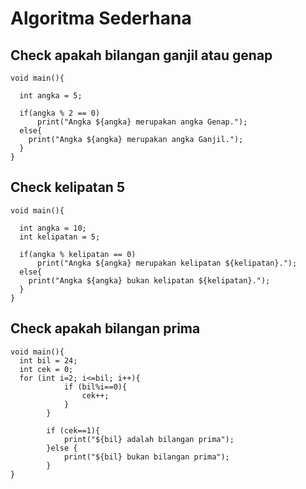 # Algoritma Sederhana

## Check apakah bilangan ganjil atau genap

```
void main(){

  int angka = 5;

  if(angka % 2 == 0)
      print("Angka ${angka} merupakan angka Genap.");
  else{
    print("Angka ${angka} merupakan angka Ganjil.");
  }
}
```

## Check kelipatan 5

```
void main(){

  int angka = 10;
  int kelipatan = 5;

  if(angka % kelipatan == 0)
      print("Angka ${angka} merupakan kelipatan ${kelipatan}.");
  else{
    print("Angka ${angka} bukan kelipatan ${kelipatan}.");
  }
}
```

## Check apakah bilangan prima

```
void main(){
  int bil = 24;
  int cek = 0;
  for (int i=2; i<=bil; i++){
            if (bil%i==0){
                cek++;
            }
        }

        if (cek==1){
            print("${bil} adalah bilangan prima");
        }else {
            print("${bil} bukan bilangan prima");
        }
}
```
